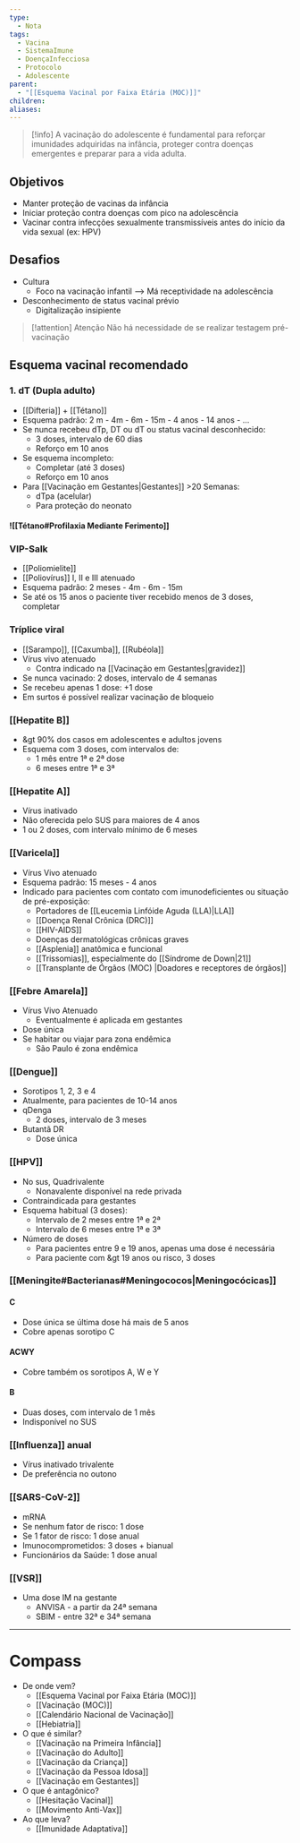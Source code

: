 ```yaml
---
type:
  - Nota
tags:
  - Vacina
  - SistemaImune
  - DoençaInfecciosa
  - Protocolo
  - Adolescente
parent:
  - "[[Esquema Vacinal por Faixa Etária (MOC)]]"
children: 
aliases:
---
```



> [!info] 
A vacinação do adolescente é fundamental para reforçar imunidades adquiridas na infância, proteger contra doenças emergentes e preparar para a vida adulta.
##  Objetivos
- Manter proteção de vacinas da infância
- Iniciar proteção contra doenças com pico na adolescência
- Vacinar contra infecções sexualmente transmissíveis antes do início da vida sexual (ex: HPV)
## Desafios
- Cultura
	- Foco na vacinação infantil --> Má receptividade na adolescência
- Desconhecimento de status vacinal prévio
	- Digitalização insipiente
> [!attention] Atenção
> Não há necessidade de se realizar testagem pré-vacinação 

## Esquema vacinal recomendado
### 1. dT (Dupla adulto)
- [[Difteria]] + [[Tétano]]
- Esquema padrão: 2 m - 4m - 6m - 15m - 4 anos - 14 anos - ...
- Se nunca recebeu dTp, DT ou dT ou status vacinal desconhecido:
	- 3 doses, intervalo de 60 dias
	- Reforço em 10 anos
- Se esquema incompleto:
	- Completar (até 3 doses)
	- Reforço em 10 anos
- Para [[Vacinação em Gestantes|Gestantes]] >20 Semanas:
	- dTpa (acelular) 
	- Para proteção do neonato
#### ![[Tétano#Profilaxia Mediante Ferimento]]
### VIP-Salk
- [[Poliomielite]]
- [[Poliovírus]] I, II e III atenuado
- Esquema padrão: 2 meses - 4m - 6m - 15m
- Se até os 15 anos o paciente tiver recebido menos de 3 doses, completar
### Tríplice viral
- [[Sarampo]], [[Caxumba]], [[Rubéola]]
- Vírus vivo atenuado
	- Contra indicado na [[Vacinação em Gestantes|gravidez]]
- Se nunca vacinado: 2 doses, intervalo de 4 semanas
- Se recebeu apenas 1 dose: +1 dose
- Em surtos é possível realizar vacinação de bloqueio
### [[Hepatite B]]
- &gt 90% dos casos em adolescentes e adultos jovens
- Esquema com 3 doses, com intervalos de:
	- 1 mês entre 1ª e 2ª dose
	- 6 meses entre 1ª e 3ª
### [[Hepatite A]]
- Vírus inativado
- Não oferecida pelo SUS para maiores de 4 anos
- 1 ou 2 doses, com intervalo mínimo de 6 meses
### [[Varicela]]
- Vírus Vivo atenuado
- Esquema padrão: 15 meses - 4 anos
- Indicado para pacientes com contato com imunodeficientes ou situação de pré-exposição:
	- Portadores de [[Leucemia Linfóide Aguda (LLA)|LLA]]
	- [[Doença Renal Crônica (DRC)]]
	- [[HIV-AIDS]]
	- Doenças dermatológicas crônicas graves
	- [[Asplenia]] anatômica e funcional
	- [[Trissomias]], especialmente do [[Síndrome de Down|21]]
	- [[Transplante de Órgãos (MOC) |Doadores e receptores de órgãos]]
### [[Febre Amarela]]
- Vírus Vivo Atenuado
	- Eventualmente é aplicada em gestantes
- Dose única
- Se habitar ou viajar para zona endêmica
	- São Paulo é zona endêmica
### [[Dengue]]
- Sorotipos 1, 2, 3 e 4
- Atualmente, para pacientes de 10-14 anos
- qDenga
	- 2 doses, intervalo de 3 meses
- Butantã DR
	- Dose única
### [[HPV]]
- No sus, Quadrivalente
	- Nonavalente disponível na rede privada
- Contraindicada para gestantes
- Esquema habitual (3 doses):
	- Intervalo de 2 meses entre 1ª e 2ª
	- Intervalo de 6 meses entre 1ª e 3ª
- Número de doses
	- Para pacientes entre 9 e 19 anos, apenas uma dose é necessária
	- Para paciente com &gt 19 anos ou risco, 3 doses
### [[Meningite#Bacterianas#Meningococos|Meningocócicas]]
#### C
- Dose única se última dose há mais de 5 anos
- Cobre apenas sorotipo C
#### ACWY
- Cobre também os sorotipos A, W e Y
#### B
- Duas doses, com intervalo de 1 mês
- Indisponível no SUS
### [[Influenza]] anual
- Vírus inativado trivalente
- De preferência no outono
### [[SARS-CoV-2]]
- mRNA
- Se nenhum fator de risco: 1 dose
- Se 1 fator de risco: 1 dose anual
- Imunocomprometidos: 3 doses + bianual
- Funcionários da Saúde: 1 dose anual
### [[VSR]]
- Uma dose IM na gestante
	- ANVISA - a partir da 24ª semana
	- SBIM - entre 32ª e 34ª semana

---
# Compass
- De onde vem?
	- [[Esquema Vacinal por Faixa Etária (MOC)]]
	- [[Vacinação (MOC)]]
	- [[Calendário Nacional de Vacinação]]
	- [[Hebiatria]]
- O que é similar?
	- [[Vacinação na Primeira Infância]]
	- [[Vacinação do Adulto]]
	- [[Vacinação da Criança]]
	- [[Vacinação da Pessoa Idosa]]
	- [[Vacinação em Gestantes]]
- O que é antagônico?
	- [[Hesitação Vacinal]]
	- [[Movimento Anti-Vax]]
- Ao que leva?
	- [[Imunidade Adaptativa]]